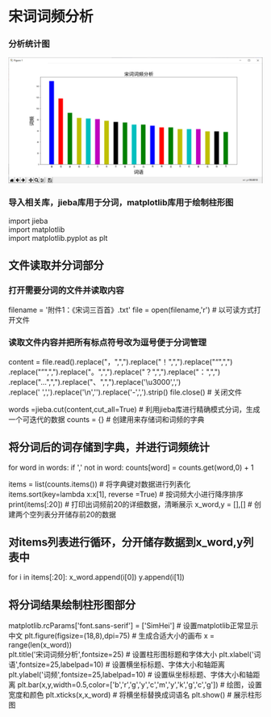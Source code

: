 # 宋词词频分析

### 分析统计图
![](resultShow.png)

### 导入相关库，jieba库用于分词，matplotlib库用于绘制柱形图
import jieba     
import matplotlib  
import matplotlib.pyplot as plt  
## 文件读取并分词部分
### 打开需要分词的文件并读取内容
filename = '附件1：《宋词三百首》.txt'
file = open(filename,'r')		# 以可读方式打开文件
### 读取文件内容并把所有标点符号改为逗号便于分词管理
content = file.read().replace("，",",").replace("！",",").replace("“",",")\
            .replace("”",",").replace("。",",").replace("？",",").replace("：",",")\
            .replace("...",",").replace("、",",").replace('\u3000',',')\
            .replace(' ',',').replace('\n','').replace('-',',').strip()	
file.close() # 关闭文件

words =jieba.cut(content,cut_all=True)		# 利用jieba库进行精确模式分词，生成一个可迭代的数据
counts = {}		# 创建用来存储词和词频的字典

## 将分词后的词存储到字典，并进行词频统计
for word in words:
    if ',' not in word:
        counts[word] = counts.get(word,0) + 1

items = list(counts.items())		# 将字典键对数据进行列表化
items.sort(key=lambda x:x[1], reverse =True)		# 按词频大小进行降序排序
print(items[:20])		# 打印出词频前20的详细数据，清晰展示
x_word,y = [],[]		# 创建两个空列表分开储存前20的数据

## 对items列表进行循环，分开储存数据到x_word,y列表中
for i in items[:20]:
    x_word.append(i[0])
y.append(i[1])
## 将分词结果绘制柱形图部分
matplotlib.rcParams['font.sans-serif'] = ['SimHei']	# 设置matplotlib正常显示中文
plt.figure(figsize=(18,8),dpi=75)		# 生成合适大小的画布
x = range(len(x_word))	
plt.title('宋词词频分析',fontsize=25)		# 设置柱形图标题和字体大小
plt.xlabel('词语',fontsize=25,labelpad=10)	# 设置横坐标标题、字体大小和轴距离
plt.ylabel('词频',fontsize=25,labelpad=10)	# 设置纵坐标标题、字体大小和轴距离
plt.bar(x,y,width=0.5,color=['b','r','g','y','c','m','y','k','g','c','g']) 	     # 绘图，设置宽度和颜色
plt.xticks(x,x_word)		# 将横坐标替换成词语名
plt.show()			# 展示柱形图
